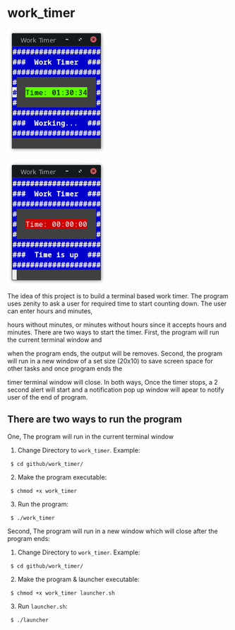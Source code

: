 # work_timer

![work_timer](https://github.com/naa-7/bash_projects/blob/main/work_timer/timer_image.png)

![work_timer](https://github.com/naa-7/bash_projects/blob/main/work_timer/timer_image2.png)

The idea of this project is to build a terminal based work timer. The program uses zenity to ask a user for required time to start counting down. The user can enter hours and minutes,

hours without minutes, or minutes without hours since it accepts hours and minutes. There are two ways to start the timer. First, the program will run the current terminal window and 

when the program ends, the output will be removes. Second, the program will run in a new window of a set size (20x10) to save screen space for other tasks and once program ends the 

timer terminal window will close. In both ways, Once the timer stops, a 2 second alert will start and a notification pop up window will apear to notify user of the end of program.


## There are two ways to run the program

 One, The program will run in the current terminal window

   1) Change Directory to `work_timer`. Example:

     $ cd github/work_timer/

   2) Make the program executable:
    
     $ chmod +x work_timer

   3) Run the program:
 
     $ ./work_timer 

Second, The program will run in a new window which will close after the program ends:
   
   1) Change Directory to `work_timer`. Example:

     $ cd github/work_timer/

   2) Make the program & launcher executable:

     $ chmod +x work_timer launcher.sh

   3) Run `launcher.sh`:

     $ ./launcher 


